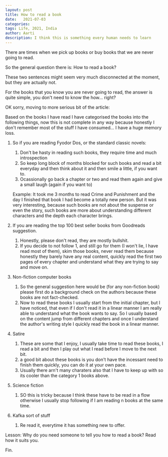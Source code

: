 ```yaml
---
layout: post
title: How to read a book
date:   2021-07-03
categories:
tags: Life, 2021, India
author: Aarti
description: I think this is something every human needs to learn 
---
```


<!--more-->

There are times when we pick up books or buy books that we are never 
going to read. 

So the general question there is: How to read a book?

These two sentences might seem very much disconnected at the moment, 
but they are actually not. 

For the books that you know you are never going to read, the answer is 
quite simple, you don't need to know the how... right?

OK sorry, moving to more serious bit of the article:

Based on the books I have read I have categorised the books into the following things, 
now this is not complete in any way because honestly I don't remember most of the stuff
I have consumed... I have a huge memory loss. 

1. So if you are reading Fyodor Dos, or the standard classic novels: 
    1. Don't be hasty in reading such books, they require time and much introspection 
    2. So keep long block of months blocked for such books and read a bit everyday and then think about it and then 
    smile a little, if you want to. 
    3. Ocassionally go back a chapter or two and read them again and give a small laugh (again if you want to)

    Example: It took me 3 months to read Crime and Punishment and the day I finished that book I had become a totally 
    new person. But it was very interesting, because such books are not about the suspense or even the story, such 
    books are more about understanding different characters and the depth each character brings. 

2. If you are reading the top 100 best seller books from Goodreads suggestion. 
    1. Honestly, please don't read, they are mostly bullshit. 
    2. If you decide to not follow 1, and still go for them (I won't lie, I have read most of them), 
    skim those books, never read them because honestly they barely have any real content, quickly 
    read the first two pages of every chapter and understand what they are trying to say and move on. 


3. Non-fiction computer books
    1. So the general suggestion here would be (for any non-fiction book) please first do a background check on the 
    authors because these books are not fact-checked. 
    2. Now to read these books I usually start from the initial chapter, but I have noticed, that even if I don't 
    read it in a linear manner I am really able to understand what the book wants to say. 
    So I usually based on the content jump from different chapters and once I understand the author's writing style 
    I quickly read the book in a linear manner. 

4. Satire 
    1. These are some that I enjoy, I usually take time to read these books, I read a bit and then I play out what 
    I read before I move to the next bit.
    2. a good bit about these books is you don't have the incessant need to finish them quickly, you can do it at 
    your own pace. 
    3. Usually there arn't many charaters also that I have to keep up with so its cooler than the category 1 books above. 

5. Science fiction 
    1. SO this is tricky because I think these have to be read in a flow otherwise I usually stop following if I am reading 
    n books at the same time. 

6. Kafka sort of stuff
    1. Re read it, everytime it has something new to offer. 



Lesson: Why do you need someone to tell you how to read a book? Read how it suits you. 




Fin. 










